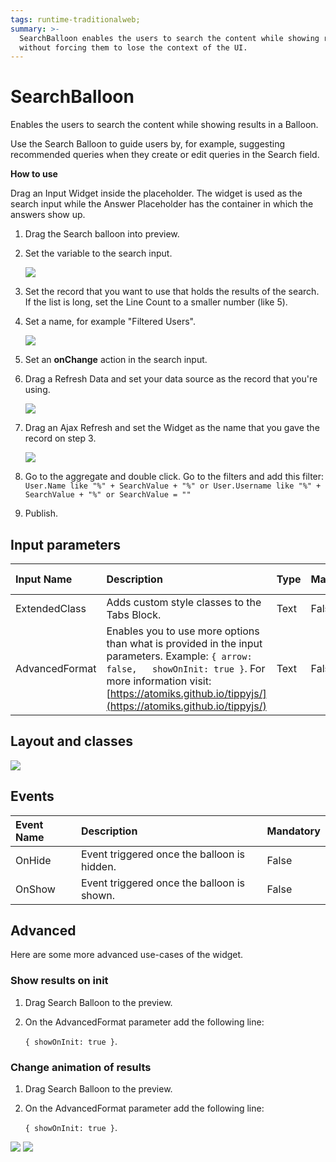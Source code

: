 ```yaml
---
tags: runtime-traditionalweb;
summary: >-
  SearchBalloon enables the users to search the content while showing results,
  without forcing them to lose the context of the UI.
---
```


# SearchBalloon

Enables the users to search the content while showing results in a Balloon.

Use the Search Balloon to guide users by, for example, suggesting recommended queries when they create or edit queries in the Search field.

**How to use**

Drag an Input Widget inside the placeholder. The widget is used as the search input while the Answer Placeholder has the container in which the answers show up.

1. Drag the Search balloon into preview.
2. Set the variable to the search input.

   ![](../../../../../../.gitbook/assets/search-balloon-image-1.png)

3. Set the record that you want to use that holds the results of the search. If the list is long, set the Line Count to a smaller number \(like 5\).
4. Set a name, for example "Filtered Users".

   ![](../../../../../../.gitbook/assets/search-balloon-image-3.png)

5. Set an **onChange** action in the search input.
6. Drag a Refresh Data and set your data source as the record that you're using.

   ![](../../../../../../.gitbook/assets/search-balloon-image-4.png)

7. Drag an Ajax Refresh and set the Widget as the name that you gave the record on step 3.

   ![](../../../../../../.gitbook/assets/search-balloon-image-5.png)

8. Go to the aggregate and double click. Go to the filters and add this filter: `User.Name like "%" + SearchValue + "%" or User.Username like "%" + SearchValue + "%" or SearchValue = ""`
9. Publish.

## Input parameters

| **Input Name** | **Description** | **Type** | **Mandatory** | **Default Value** |
| :--- | :--- | :--- | :--- | :--- |
| ExtendedClass | Adds custom style classes to the Tabs Block. | Text | False | none |
| AdvancedFormat | Enables you to use more options than what is provided in the input parameters. Example: `{ arrow: false,   showOnInit: true }`. For more information visit: [https://atomiks.github.io/tippyjs/](https://atomiks.github.io/tippyjs/) | Text | False | none |

## Layout and classes

![](../../../../../../.gitbook/assets/search-balloon-image-2.png)

## Events

| **Event Name** | **Description** | **Mandatory** |
| :--- | :--- | :--- |
| OnHide | Event triggered once the balloon is hidden. | False |
| OnShow | Event triggered once the balloon is shown. | False |

## Advanced

Here are some more advanced use-cases of the widget.

### Show results on init

1. Drag Search Balloon to the preview.
2. On the AdvancedFormat parameter add the following line:

   `{ showOnInit: true }`.

### Change animation of results

1. Drag Search Balloon to the preview.
2. On the AdvancedFormat parameter add the following line:

   `{ showOnInit: true }`.

![](../../../../../../.gitbook/assets/search-balloon-gif-1.gif) ![](../../../../../../.gitbook/assets/search-balloon-gif-2.gif)


